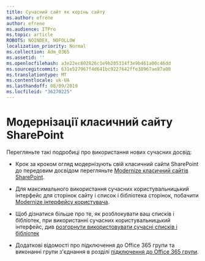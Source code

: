 ```yaml
---
title: Сучасний сайт як корінь сайту
ms.author: efrene
author: efrene
ms.audience: ITPro
ms.topic: article
ROBOTS: NOINDEX, NOFOLLOW
localization_priority: Normal
ms.collection: Adm_O365
ms.assetid: ''
ms.openlocfilehash: a3e22ec802826c1e9b205314f3e9b461a00c46dd
ms.sourcegitcommit: 631e527967f4d641bc9227642ffe38967ae87a00
ms.translationtype: MT
ms.contentlocale: uk-UA
ms.lasthandoff: 08/09/2019
ms.locfileid: "36270225"
---
```

# <a name="modernize-your-classic-sharepoint-site"></a>Модернізації класичний сайту SharePoint

Перегляньте такі подробиці про використання нових сучасних досвід:

- Крок за кроком огляд модернізують свій класичний сайти SharePoint до передовим досвідом перегляньте [Modernize класичний сайтів SharePoint](https://docs.microsoft.com/sharepoint/dev/transform/modernize-classic-sites).

- Для максимального використання сучасних користувальницький інтерфейс для сторінок сайту і список і бібліотека сторінок, побачити [Modernize інтерфейсу користувача](https://docs.microsoft.com/sharepoint/dev/transform/modernize-userinterface). 

- Щоб дізнатися більше про те, як розблокувати ваш списків і бібліотек, при використанні сучасних користувальницький інтерфейс, див [розгорнути використовувати сучасні списків і бібліотек](https://docs.microsoft.com/sharepoint/dev/transform/modernize-userinterface-lists-and-libraries)

- Додаткові відомості про підключення до Office 365 групи та виконанні групи з'єднання в розділі [підключення до Office 365 групи](https://docs.microsoft.com/sharepoint/dev/transform/modernize-connect-to-office365-group).
